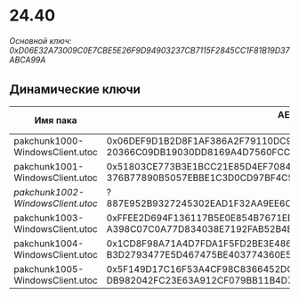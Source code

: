 # 24.40

###### Основной ключ: 0xD06E32A73009C0E7CBE5E26F9D94903237CB7115F2845CC1F81B19D37ABCA99A

## Динамические ключи

| Имя пака                              | AES Ключ</br>GUID                                                                                            | HiRes Текстуры |
|-----------------------------------|---------------------------------------------------------------------------------------------------------|-------------------|
| pakchunk1000-WindowsClient.utoc   | 0x06DEF9D1B2D8F1AF386A2F79110DC95844908F98F3E417F92C8B6900392C0F9A</br>20366C09DB19030DD8169A4D7560FCC1 | ❌                 |
| pakchunk1001-WindowsClient.utoc   | 0x51803CE773B3E1BCC21E85D4EF70842C9CDE7C9E04135563C045225ED8BCC67B</br>376B77890B5057EBBE1C3D0CD97BF4C5 | ✔️                 |
| *pakchunk1002-WindowsClient.utoc* | ?</br>887E952B9327245302EAD1F32AA9EE6C                                                                  | ✔️                 |
| pakchunk1003-WindowsClient.utoc   | 0xFFEE2D694F136117B5E0E854B7671EBE852A50E87A69DA36856BB8E4527EEF20</br>A398C07C0A77D834038E7192FAB52B4B | ✔️                 |
| pakchunk1004-WindowsClient.utoc   | 0x1CD8F98A71A4D7FDA1F5FD2BE3E4863CF63DB7AF5E3B04BAC345C6C694D53933</br>B3D2793477E5D467475BE403774360E5 | ✔️                 |
| pakchunk1005-WindowsClient.utoc   | 0x5F149D17C16F53A4CF98C8366452DCC4F5C5CA89B7B3921C0E9485CFCADC75F4</br>DB982042FC23E63A912CF079BB11B4D7 | ❌                 |
